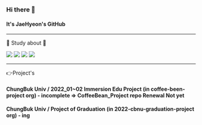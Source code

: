 ### Hi there 👋
#### It's JaeHyeon's GitHub
---
📖 Study about 📖

<img src="https://img.shields.io/badge/GitHub-000010?style=flat-square&logo=github&logoColor=181717"/> <img src="https://img.shields.io/badge/Java-000000?style=flat-square&logo=Java&logoColor=007396"/> <img src="https://img.shields.io/badge/Spring-000000?style=flat-square&logo=Spring&logoColor=6DB33F"/> <img src="https://img.shields.io/badge/C++-000000?style=flat-square&logo=C++&logoColor=6DB33F"/>

---

👉Project's

#### ChungBuk Univ / 2022_01~02 Immersion Edu Project (in coffee-been-project org) - incomplete => CoffeeBean_Project repo Renewal Not yet
#### ChungBuk Univ / Project of Graduation (in 2022-cbnu-graduation-project org) - ing


<!--
**JaeHyeon-Nam/JaeHyeon-Nam** is a ✨ _special_ ✨ repository because its `README.md` (this file) appears on your GitHub profile.

Here are some ideas to get you started:

- 🔭 I’m currently working on ...
- 🌱 I’m currently learning ...
- 👯 I’m looking to collaborate on ...
- 🤔 I’m looking for help with ...
- 💬 Ask me about ...
- 📫 How to reach me: ...
- 😄 Pronouns: ...
- ⚡ Fun fact: ...
-->
